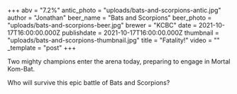 +++
abv = "7.2%"
antic_photo = "uploads/bats-and-scorpions-antic.jpg"
author = "Jonathan"
beer_name = "Bats and Scorpions"
beer_photo = "uploads/bats-and-scorpions-beer.jpg"
brewer = "KCBC"
date = 2021-10-17T16:00:00.000Z
publishdate = 2021-10-17T16:00:00.000Z
thumbnail = "uploads/bats-and-scorpions-thumbnail.jpg"
title = "Fatality!"
video = ""
_template = "post"
+++

Two mighty champions enter the arena today, preparing to engage in Mortal Kom-Bat.

Who will survive this epic battle of Bats and Scorpions?
